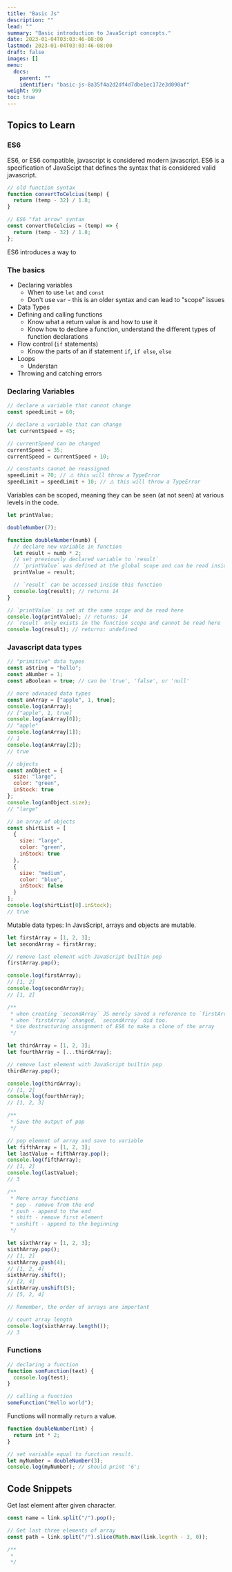 ```yaml
---
title: "Basic Js"
description: ""
lead: ""
summary: "Basic introduction to JavaScript concepts."
date: 2023-01-04T03:03:46-08:00
lastmod: 2023-01-04T03:03:46-08:00
draft: false
images: []
menu:
  docs:
    parent: ""
    identifier: "basic-js-8a35f4a2d2df4d7dbe1ec172e3d090af"
weight: 999
toc: true
---
```


## Topics to Learn

### ES6

ES6, or ES6 compatible, javascript is considered modern javascript. ES6 is a specification of JavaScipt that defines the syntax that is considered valid javascript.

```js
// old function syntax
function convertToCelcius(temp) {
  return (temp - 32) / 1.8;
}

// ES6 "fat arrow" syntax
const convertToCelcius = (temp) => {
  return (temp - 32) / 1.8;
};
```

ES6 introduces a way to

### The basics

- Declaring variables
  - When to use `let` and `const`
  - Don't use `var` - this is an older syntax and can lead to "scope" issues
- Data Types
- Defining and calling functions
  - Know what a return value is and how to use it
  - Know how to declare a function, understand the different types of function declarations
- Flow control (`if` statements)
  - Know the parts of an if statement `if`, `if else`, `else`
- Loops
  - Understan
- Throwing and catching errors

### Declaring Variables

```js
// declare a variable that cannot change
const speedLimit = 60;

// declare a variable that can change
let currentSpeed = 45;

// currentSpeed can be changed
currentSpeed = 35;
currentSpeed = currentSpeed + 10;

// constants cannot be reassigned
speedLimit = 70; // ⚠️ this will throw a TypeError
speedLimit = speedLimit + 10; // ⚠️ this will throw a TypeError
```

Variables can be scoped, meaning they can be seen (at not seen) at various levels in the code.

```js
let printValue;

doubleNumber(7);

function doubleNumber(numb) {
  // declare new variable in function
  let result = numb * 2;
  // set previously declared variable to `result`
  // `printValue` was defined at the global scope and can be read inside this function
  printValue = result;

  // `result` can be accessed inside this function
  console.log(result); // returns 14
}

// `printValue` is set at the same scope and be read here
console.log(printValue); // returns: 14
// `result` only exists in the function scope and cannot be read here
console.log(result); // returns: undefined
```

### Javascript data types

```js
// "primitive" data types
const aString = "hello";
const aNumber = 1;
const aBoolean = true; // can be 'true', 'false', or 'null'

// more advnaced data types
const anArray = ["apple", 1, true];
console.log(anArray);
// ["apple", 1, true]
console.log(anArray[0]);
// "apple"
console.log(anArray[1]);
// 1
console.log(anArray[2]);
// true

// objects
const anObject = {
  size: "large",
  color: "green",
  inStock: true
};
console.log(anObject.size);
// "large"

// an array of objects
const shirtList = [
  {
    size: "large",
    color: "green",
    inStock: true
  },
  {
    size: "medium",
    color: "blue",
    inStock: false
  }
];
console.log(shirtList[0].inStock);
// true
```

Mutable data types: In JavsScript, arrays and objects are mutable.

```js
let firstArray = [1, 2, 3];
let secondArray = firstArray;

// remove last element with JavaScript builtin pop
firstArray.pop();

console.log(firstArray);
// [1, 2]
console.log(secondArray);
// [1, 2]

/**
 * when creating `secondArray` JS merely saved a reference to `firstArray`
 * when `firstArray` changed, `secondArray` did too.
 * Use destructuring assignment of ES6 to make a clone of the array
 */

let thirdArray = [1, 2, 3];
let fourthArray = [...thirdArray];

// remove last element with JavaScript builtin pop
thirdArray.pop();

console.log(thirdArray);
// [1, 2]
console.log(fourthArray);
// [1, 2, 3]

/**
 * Save the output of pop
 */

// pop element of array and save to variable
let fifthArray = [1, 2, 3];
let lastValue = fifthArray.pop();
console.log(fifthArray);
// [1, 2]
console.log(lastValue);
// 3

/**
 * More array functions
 * pop - remove from the end
 * push - append to the end
 * shift - remove first element
 * unshift - append to the beginning
 */

let sixthArray = [1, 2, 3];
sixthArray.pop();
// [1, 2]
sixthArray.push(4);
// [1, 2, 4]
sixthArray.shift();
// [2, 4]
sixthArray.unshift(5);
// [5, 2, 4]

// Remember, the order of arrays are important

// count array length
console.log(sixthArray.length());
// 3
```

### Functions

```js
// declaring a function
function somFunction(text) {
  console.log(test);
}

// calling a function
someFunction("Hello world");
```

Functions will normally `return` a value.

```js
function doubleNumber(int) {
  return int * 2;
}

// set variable equal to function result.
let myNumber = doubleNumber(3);
console.log(myNumber); // should print '6';
```

## Code Snippets

Get last element after given character.

```js
const name = link.split("/").pop();

// Get last three elements of array
const path = link.split("/").slice(Math.max(link.legnth - 3, 0));
```

```js
/**
 *
 */
```
